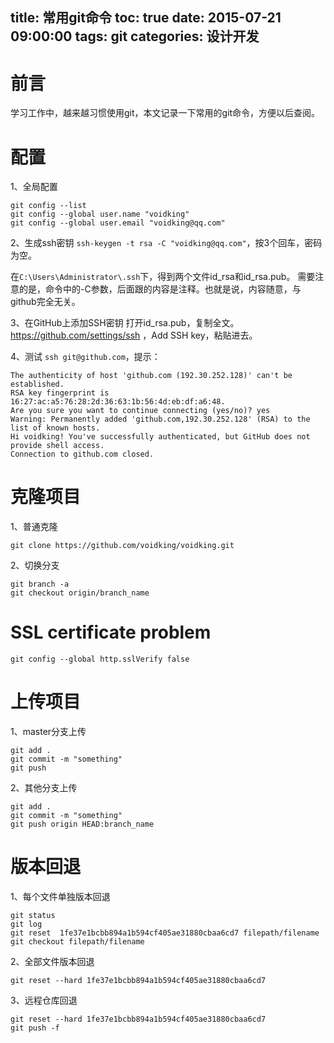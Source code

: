 title: 常用git命令
toc: true
date: 2015-07-21 09:00:00
tags: git
categories: 设计开发
---
# 前言
学习工作中，越来越习惯使用git，本文记录一下常用的git命令，方便以后查阅。

<!--more-->

# 配置
1、全局配置
```
git config --list
git config --global user.name "voidking"
git config --global user.email "voidking@qq.com"
```

2、生成ssh密钥
`ssh-keygen -t rsa -C "voidking@qq.com"`，按3个回车，密码为空。

在`C:\Users\Administrator\.ssh`下，得到两个文件id_rsa和id_rsa.pub。
需要注意的是，命令中的-C参数，后面跟的内容是注释。也就是说，内容随意，与github完全无关。

3、在GitHub上添加SSH密钥
打开id_rsa.pub，复制全文。https://github.com/settings/ssh ，Add SSH key，粘贴进去。

4、测试
`ssh git@github.com`，提示：

```
The authenticity of host 'github.com (192.30.252.128)' can't be established.
RSA key fingerprint is 16:27:ac:a5:76:28:2d:36:63:1b:56:4d:eb:df:a6:48.
Are you sure you want to continue connecting (yes/no)? yes
Warning: Permanently added 'github.com,192.30.252.128' (RSA) to the list of known hosts.
Hi voidking! You've successfully authenticated, but GitHub does not provide shell access.
Connection to github.com closed.
```

# 克隆项目
1、普通克隆
```
git clone https://github.com/voidking/voidking.git
```

2、切换分支
```
git branch -a
git checkout origin/branch_name
```

# SSL certificate problem
```
git config --global http.sslVerify false
```

# 上传项目
1、master分支上传
```
git add .
git commit -m "something"
git push
```

2、其他分支上传
```
git add .
git commit -m "something"
git push origin HEAD:branch_name
```

# 版本回退
1、每个文件单独版本回退
```
git status
git log
git reset  1fe37e1bcbb894a1b594cf405ae31880cbaa6cd7 filepath/filename
git checkout filepath/filename
```

2、全部文件版本回退
```
git reset --hard 1fe37e1bcbb894a1b594cf405ae31880cbaa6cd7
```

3、远程仓库回退
```
git reset --hard 1fe37e1bcbb894a1b594cf405ae31880cbaa6cd7
git push -f
```

